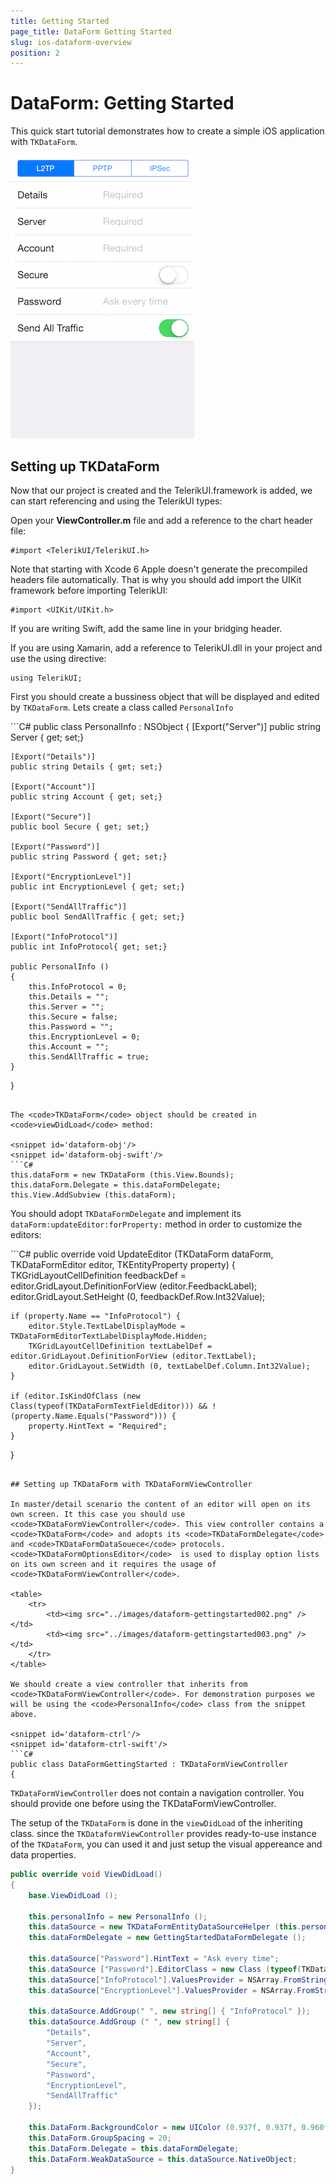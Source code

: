 ```yaml
---
title: Getting Started
page_title: DataForm Getting Started
slug: ios-dataform-overview
position: 2
---
```


# DataForm: Getting Started

This quick start tutorial demonstrates how to create a simple iOS application with <code>TKDataForm</code>.

<img src="../images/dataform-gettingstarted001.png" />


## Setting up TKDataForm

Now that our project is created and the TelerikUI.framework is added, we can start referencing and using the TelerikUI types:

Open your **ViewController.m** file and add a reference to the chart header file:

    #import <TelerikUI/TelerikUI.h>

Note that starting with Xcode 6 Apple doesn't generate the precompiled headers file automatically. That is why you should add import the UIKit framework before importing TelerikUI:

    #import <UIKit/UIKit.h>

If you are writing Swift, add the same line in your bridging header.

If you are using Xamarin, add a reference to TelerikUI.dll in your project and use the using directive:

    using TelerikUI;

First you should create a bussiness object that will be displayed and edited by <code>TKDataForm</code>. Lets create a class called <code>PersonalInfo</code>

<snippet id='dataform-info'/>
<snippet id='dataform-info-swift'/>
```C#
public class PersonalInfo : NSObject
{
    [Export("Server")]
    public string Server { get; set;}

    [Export("Details")]
    public string Details { get; set;}

    [Export("Account")]
    public string Account { get; set;}

    [Export("Secure")]
    public bool Secure { get; set;}

    [Export("Password")]
    public string Password { get; set;}

    [Export("EncryptionLevel")]
    public int EncryptionLevel { get; set;}

    [Export("SendAllTraffic")]
    public bool SendAllTraffic { get; set;}

    [Export("InfoProtocol")]
    public int InfoProtocol{ get; set;}

    public PersonalInfo ()
    {
        this.InfoProtocol = 0;
        this.Details = "";
        this.Server = "";
        this.Secure = false;
        this.Password = "";
        this.EncryptionLevel = 0;
        this.Account = "";
        this.SendAllTraffic = true;
    }
}
```

The <code>TKDataForm</code> object should be created in <code>viewDidLoad</code> method:

<snippet id='dataform-obj'/>
<snippet id='dataform-obj-swift'/>
```C#
this.dataForm = new TKDataForm (this.View.Bounds);
this.dataForm.Delegate = this.dataFormDelegate;
this.View.AddSubview (this.dataForm);
```

You should adopt <code>TKDataFormDelegate</code> and implement its <code>dataForm:updateEditor:forProperty:</code> method in order to customize the editors:

<snippet id='dataform-delegate'/>
<snippet id='dataform-delegate-swift'/>
```C#
public override void UpdateEditor (TKDataForm dataForm, TKDataFormEditor editor, TKEntityProperty property)
{
    TKGridLayoutCellDefinition feedbackDef = editor.GridLayout.DefinitionForView (editor.FeedbackLabel);
    editor.GridLayout.SetHeight (0, feedbackDef.Row.Int32Value);

    if (property.Name == "InfoProtocol") {
        editor.Style.TextLabelDisplayMode = TKDataFormEditorTextLabelDisplayMode.Hidden;
        TKGridLayoutCellDefinition textLabelDef = editor.GridLayout.DefinitionForView (editor.TextLabel);
        editor.GridLayout.SetWidth (0, textLabelDef.Column.Int32Value);
    }

    if (editor.IsKindOfClass (new Class(typeof(TKDataFormTextFieldEditor))) && !(property.Name.Equals("Password"))) {
        property.HintText = "Required";
    }
}
```

## Setting up TKDataForm with TKDataFormViewController

In master/detail scenario the content of an editor will open on its own screen. It this case you should use <code>TKDataFormViewController</code>. This view controller contains a <code>TKDataForm</code> and adopts its <code>TKDataFormDelegate</code> and <code>TKDataFormDataSouece</code> protocols. <code>TKDataFormOptionsEditor</code>  is used to display option lists on its own screen and it requires the usage of <code>TKDataFormViewController</code>.

<table>
	<tr>
		<td><img src="../images/dataform-gettingstarted002.png" /></td>
		<td><img src="../images/dataform-gettingstarted003.png" /></td>
	</tr>
</table>

We should create a view controller that inherits from <code>TKDataFormViewController</code>. For demonstration purposes we will be using the <code>PersonalInfo</code> class from the snippet above.

<snippet id='dataform-ctrl'/>
<snippet id='dataform-ctrl-swift'/>
```C#
public class DataFormGettingStarted : TKDataFormViewController
{
```

<code>TKDataFormViewController</code> does not contain a navigation controller. You should provide one before using the TKDataFormViewController.

The setup of the <code>TKDataForm</code> is done in the <code>viewDidLoad</code> of the inheriting class. since the <code>TKDataformViewController</code> provides ready-to-use instance of the <code>TKDataForm</code>, you can used it and just setup the visual appereance and data properties.

<snippet id='dataform-ctrl-setup'/>

<snippet id='dataform-ctrl-setup-swift'/>

```C#
public override void ViewDidLoad()
{
    base.ViewDidLoad ();
        
    this.personalInfo = new PersonalInfo ();
    this.dataSource = new TKDataFormEntityDataSourceHelper (this.personalInfo);
    this.dataFormDelegate = new GettingStartedDataFormDelegate ();

    this.dataSource["Password"].HintText = "Ask every time";
    this.dataSource ["Password"].EditorClass = new Class (typeof(TKDataFormPasswordEditor));
    this.dataSource["InfoProtocol"].ValuesProvider = NSArray.FromStrings(new string[] { "L2TP", "PPTP", "IPSec" });
    this.dataSource["EncryptionLevel"].ValuesProvider = NSArray.FromStrings(new string[] { "FIPS Compliant", "High", "Client Compatible", "Low" });

    this.dataSource.AddGroup(" ", new string[] { "InfoProtocol" });
    this.dataSource.AddGroup (" ", new string[] {
        "Details",
        "Server",
        "Account",
        "Secure",
        "Password",
        "EncryptionLevel",
        "SendAllTraffic"
    });
                
    this.DataForm.BackgroundColor = new UIColor (0.937f, 0.937f, 0.960f, 1.0f);
    this.DataForm.GroupSpacing = 20;
    this.DataForm.Delegate = this.dataFormDelegate;
    this.DataForm.WeakDataSource = this.dataSource.NativeObject;
}
```
